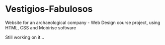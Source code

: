 # Vestigios-Fabulosos
Website for an archaeological company  - Web Design course project, using HTML, CSS and Mobirise software

Still working on it...
